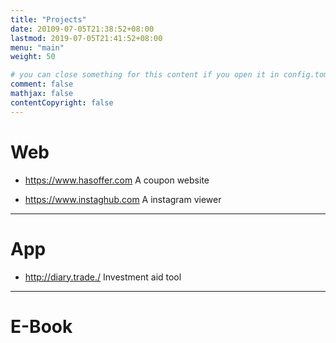 ```yaml
---
title: "Projects"
date: 20109-07-05T21:38:52+08:00
lastmod: 2019-07-05T21:41:52+08:00
menu: "main"
weight: 50

# you can close something for this content if you open it in config.toml.
comment: false
mathjax: false
contentCopyright: false
---
```


# Web
- https://www.hasoffer.com
A coupon website

- https://www.instaghub.com
A instagram viewer

---
# App
- http://diary.trade./
Investment aid tool

---
# E-Book

